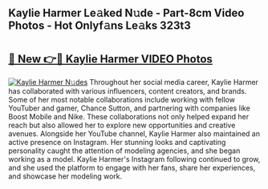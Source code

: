 ## Kaylie Harmer Le𝚊ked N𝚞de - Part-8cm Video Photos - Hot Onlyf𝚊ns Le𝚊ks 323t3

# <h2><a href="http://ac26730.deff.icu/?id=Kaylie+Harmer">🔗 New 👉🔴 Kaylie Harmer VIDEO Photos</a></h2>

[![Kaylie Harmer N𝚞des](https://i.imgur.com/rIISA9y.gif)](http://ac26730.deff.icu/?id=Kaylie+Harmer)
Throughout her social media career, Kaylie Harmer has collaborated with various influencers, content creators, and brands. Some of her most notable collaborations include working with fellow YouTuber and gamer, Chance Sutton, and partnering with companies like Boost Mobile and Nike. These collaborations not only helped expand her reach but also allowed her to explore new opportunities and creative avenues. Alongside her YouTube channel, Kaylie Harmer also maintained an active presence on Instagram. Her stunning looks and captivating personality caught the attention of modeling agencies, and she began working as a model. Kaylie Harmer's Instagram following continued to grow, and she used the platform to engage with her fans, share her experiences, and showcase her modeling work.

